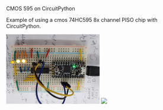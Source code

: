 CMOS 595 on CircuitPython

Example of using a cmos 74HC595 8x channel PISO chip with CircuitPython.

<img src="circuitpyton-cmos-595.jpg" width="50%" height="auto" style="max-width:350px;margin-bottom:0; padding-bottom:0;">

<img src="circuitpyton-cmos-595-po.jpg" width="50%" height="auto" style="max-width:350px;margin-bottom:0; padding-bottom:0;">
